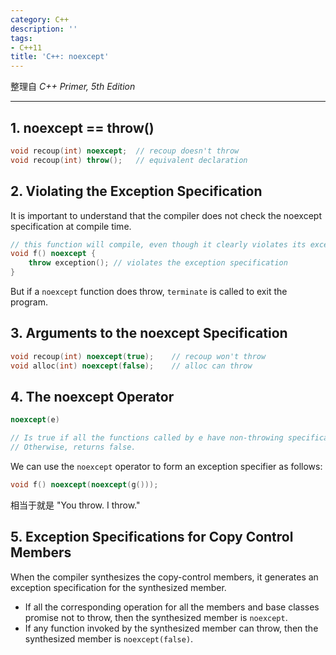 ```yaml
---
category: C++
description: ''
tags:
- C++11
title: 'C++: noexcept'
---
```


整理自 _C++ Primer, 5th Edition_

-----

## 1. noexcept == throw()

```cpp
void recoup(int) noexcept;	// recoup doesn't throw
void recoup(int) throw();	// equivalent declaration
```

## 2. Violating the Exception Specification

It is important to understand that the compiler does not check the noexcept specification at compile time.

```cpp
// this function will compile, even though it clearly violates its exception specification
void f() noexcept {
	throw exception(); // violates the exception specification
}
```

But if a `noexcept` function does throw, `terminate` is called to exit the program.

## 3. Arguments to the noexcept Specification

```cpp
void recoup(int) noexcept(true);	// recoup won't throw
void alloc(int) noexcept(false);	// alloc can throw
```

## 4. The noexcept Operator

```cpp
noexcept(e) 

// Is true if all the functions called by e have non-throwing specifications and e itself does not contain a throw. 
// Otherwise, returns false.
```

We can use the `noexcept` operator to form an exception specifier as follows:

```cpp
void f() noexcept(noexcept(g()));
```

相当于就是 "You throw. I throw." 

## 5. Exception Specifications for Copy Control Members

When the compiler synthesizes the copy-control members, it generates an exception specification for the synthesized member. 

- If all the corresponding operation for all the members and base classes promise not to throw, then the synthesized member is `noexcept`.
- If any function invoked by the synthesized member can throw, then the synthesized member is `noexcept(false)`.
